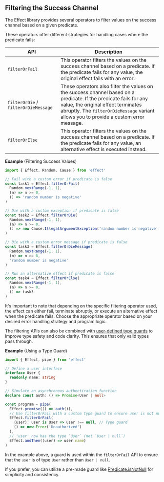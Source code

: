 ## Filtering the Success Channel

The Effect library provides several operators to filter values on the success channel based on a given predicate.

These operators offer different strategies for handling cases where the predicate fails:

| API                                  | Description                                                                                                                                                                                                                                       |
| ------------------------------------ | ------------------------------------------------------------------------------------------------------------------------------------------------------------------------------------------------------------------------------------------------- |
| `filterOrFail`                       | This operator filters the values on the success channel based on a predicate. If the predicate fails for any value, the original effect fails with an error.                                                                                      |
| `filterOrDie` / `filterOrDieMessage` | These operators also filter the values on the success channel based on a predicate. If the predicate fails for any value, the original effect terminates abruptly. The `filterOrDieMessage` variant allows you to provide a custom error message. |
| `filterOrElse`                       | This operator filters the values on the success channel based on a predicate. If the predicate fails for any value, an alternative effect is executed instead.                                                                                    |

**Example** (Filtering Success Values)

```ts twoslash
import { Effect, Random, Cause } from 'effect'

// Fail with a custom error if predicate is false
const task1 = Effect.filterOrFail(
  Random.nextRange(-1, 1),
  (n) => n >= 0,
  () => 'random number is negative'
)

// Die with a custom exception if predicate is false
const task2 = Effect.filterOrDie(
  Random.nextRange(-1, 1),
  (n) => n >= 0,
  () => new Cause.IllegalArgumentException('random number is negative')
)

// Die with a custom error message if predicate is false
const task3 = Effect.filterOrDieMessage(
  Random.nextRange(-1, 1),
  (n) => n >= 0,
  'random number is negative'
)

// Run an alternative effect if predicate is false
const task4 = Effect.filterOrElse(
  Random.nextRange(-1, 1),
  (n) => n >= 0,
  () => task3
)
```

It's important to note that depending on the specific filtering operator used, the effect can either fail, terminate abruptly, or execute an alternative effect when the predicate fails. Choose the appropriate operator based on your desired error handling strategy and program logic.

The filtering APIs can also be combined with [user-defined type guards](https://www.typescriptlang.org/docs/handbook/2/narrowing.html#using-type-predicates) to improve type safety and code clarity. This ensures that only valid types pass through.

**Example** (Using a Type Guard)

```ts twoslash {15}
import { Effect, pipe } from 'effect'

// Define a user interface
interface User {
  readonly name: string
}

// Simulate an asynchronous authentication function
declare const auth: () => Promise<User | null>

const program = pipe(
  Effect.promise(() => auth()),
  // Use filterOrFail with a custom type guard to ensure user is not null
  Effect.filterOrFail(
    (user): user is User => user !== null, // Type guard
    () => new Error('Unauthorized')
  ),
  // 'user' now has the type `User` (not `User | null`)
  Effect.andThen((user) => user.name)
)
```

In the example above, a guard is used within the `filterOrFail` API to ensure that the `user` is of type `User` rather than `User | null`.

If you prefer, you can utilize a pre-made guard like [Predicate.isNotNull](https://effect-ts.github.io/effect/effect/Predicate.ts.html#isnotnull) for simplicity and consistency.

